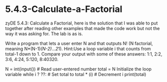 # 5.4.3-Calculate-a-Factorial
zyDE 5.4.3: Calculate a Factorial, here is the solution that I was able to put together after reading other examples that made the code work but not the way it was asking for. The lab is as is.

Write a program that lets a user enter N and that outputs N! (N factorial, meaning N*(N-1)*(N-2)*...*2*1). Hint:Use a loop variable i that counts from total-1 down to 1. 
Compare your output with some of these answers: 1:1, 2:2, 3:6, 4:24, 5:120, 8:40320.

N = int(input())  # Read user-entered number
total = N
Initialize the loop variable
while i ? ??:
    # Set total to total * (i)
    # Decrement i
print(total)
